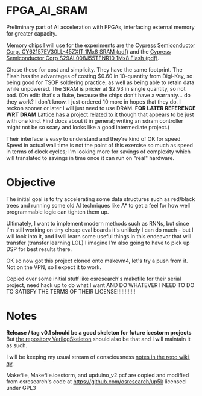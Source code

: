 # FPGA_AI_SRAM
Preliminary part of AI acceleration with FPGAs, interfacing external memory for greater capacity.

Memory chips I will use for the experiments are the [Cypress Semiconductor Corp. CY62157EV30LL-45ZXIT 1Mx8 SRAM (pdf)](https://www.cypress.com/file/43021/download) and the [Cypress Semiconductor Corp S29AL008J55TFNR10 1Mx8 Flash (pdf)](https://www.cypress.com/file/216396/download). 

Chose these for cost and simplicity. They have the same footprint. The Flash has the advantages of costing $0.60 in 10-quantity from Digi-Key, so being good for TSOP soldering practice, as well as being able to retain data while unpowered. The SRAM is pricier at $2.93 in single quantity, so not bad. (On edit: that's a fluke, because the chips don't have a warranty... do they work? I don't know. I just ordered 10 more in hopes that they do. I reckon sooner or later I will just need to use DRAM. **FOR LATER REFERENCE WRT DRAM** [Lattice has a project related to it](http://www.latticesemi.com/en/Products/DesignSoftwareAndIP/IntellectualProperty/ReferenceDesigns/ReferenceDesigns01/FastPageModeDRAMController) though that appears to be just with one kind. Find docs about it in general; writing an sdram controller might not be so scary and looks like a good intermediate project.)

Their interface is easy to understand and they're kind of OK for speed. Speed in actual wall time is not the point of this exercise so much as speed in terms of clock cycles; I'm looking more for savings of complexity which will translated to savings in time once it can run on "real" hardware.

# Objective

The initial goal is to try accelerating some data structures such as red/black trees and running some old AI techniques like A* to get a feel for how well programmable logic can tighten them up.

Ultimately, I want to implement modern methods such as RNNs, but since I'm still working on tiny cheap eval boards it's unlikely I can do much - but I will look into it, and I will learn some useful things in this endeavor that will transfer (transfer learning LOL) I imagine I'm also going to have to pick up DSP for best results there.

OK so now got this project cloned onto makevm4, let's try a push from it. Not on the VPN, so I expect it to work.

Copied over some initial stuff like osresearch's makefile for their serial project, need hack up to do what I want AND DO WHATEVER I NEED TO DO TO SATISFY THE TERMS OF THEIR LICENSE!!!!!!!!!!!!

# Notes

**Release / tag v0.1 should be a good skeleton for future icestorm projects** But [the repository VerilogSkeleton](https://github.com/SamWibatt/VerilogSkeleton) should also be that and I will maintain it as such.

I will be keeping my usual stream of consciousness [notes in the repo wiki, qv](https://github.com/SamWibatt/FPGA_AI_SRAM/wiki).

Makefile, Makefile.icestorm, and upduino_v2.pcf are copied and modified from osresearch's code at https://github.com/osresearch/up5k licensed under GPL3
